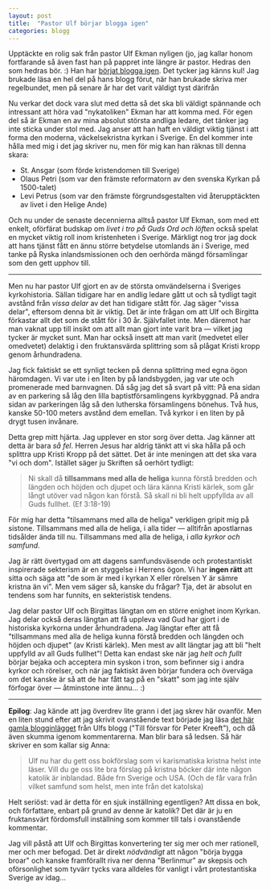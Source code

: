 ```yaml
---
layout: post
title:  "Pastor Ulf börjar blogga igen"
categories: blogg
---
```


Upptäckte en rolig sak från pastor Ulf Ekman nyligen (jo, jag kallar honom fortfarande så även fast han på pappret inte längre är pastor. Hedras den som hedras bör. :) Han har [börjat blogga igen](http://ulfekman.nu/2014/05/27/dags-att-komma-igang-igen). Det tycker jag känns kul! Jag brukade läsa en hel del på hans blogg förut, när han brukade skriva mer regelbundet, men på senare år har det varit väldigt tyst därifrån

Nu verkar det dock vara slut med detta så det ska bli väldigt spännande och intressant att höra vad "nykatoliken" Ekman har att komma med. För egen del så är Ekman en av mina absolut största andliga ledare, det tänker jag inte sticka under stol med. Jag anser att han haft en väldigt viktig tjänst i att forma den moderna, väckelsekristna kyrkan i Sverige. En del kommer inte hålla med mig i det jag skriver nu, men för mig kan han räknas till denna skara:

- St. Ansgar (som förde kristendomen till Sverige)
- Olaus Petri (som var den främste reformatorn av den svenska Kyrkan på 1500-talet)
- Levi Petrus (som var den främste förgrundsgestalten vid återupptäckten av livet i den Helige Ande)

Och nu under de senaste decennierna alltså pastor Ulf Ekman, som med ett enkelt, oförfärat budskap om *livet i tro på Guds Ord och löften* också spelat en mycket viktig roll inom kristenheten i Sverige. Märkligt nog tror jag dock att hans tjänst fått en ännu större betydelse utomlands än i Sverige, med tanke på Ryska inlandsmissionen och den oerhörda mängd församlingar som den gett upphov till.

---

Men nu har pastor Ulf gjort en av de största omvändelserna i Sveriges kyrkohistoria. Sällan tidigare har en andlig ledare gått ut och så tydligt tagit avstånd från *vissa delar* av det han tidigare stått för. Jag säger "vissa delar", eftersom denna bit är viktig. Det är inte frågan om att Ulf och Birgitta förkastar allt det som de stått för i 30 år. Självfallet inte. Men däremot har man vaknat upp till insikt om att allt man gjort inte varit bra &mdash; vilket jag tycker är mycket sunt. Man har också insett att man varit (medvetet eller omedvetet) delaktig i den fruktansvärda splittring som så plågat Kristi kropp genom århundradena.

Jag fick faktiskt se ett synligt tecken på denna splittring med egna ögon häromdagen. Vi var ute i en liten by på landsbygden, jag var ute och promenerade med barnvagnen. Då såg jag det så svart på vitt: På ena sidan av en parkering så låg den lilla baptistförsamlingens kyrkbyggnad. På andra sidan av parkeringen låg så den lutherska församlingens bönehus. Två hus, kanske 50-100 meters avstånd dem emellan. Två kyrkor i en liten by på drygt tusen invånare.

Detta grep mitt hjärta. Jag upplever en stor sorg över detta. Jag känner att detta är bara *så fel*. Herren Jesus har aldrig tänkt att vi ska hålla på och splittra upp Kristi Kropp på det sättet. Det är inte meningen att det ska vara "vi och dom". Istället säger ju Skriften så oerhört tydligt:

> Ni skall då **tillsammans med alla de heliga** kunna förstå bredden och längden och höjden och djupet och lära känna Kristi kärlek, som går långt utöver vad någon kan förstå. Så skall ni bli helt uppfyllda av all Guds fullhet. (Ef 3:18-19)

För mig har detta "tilsammans med alla de heliga" verkligen gripit mig på sistone. Tillsammans med alla de heliga, i alla tider &mdash; alltifrån apostlarnas tidsålder ända till nu. Tillsammans med alla de heliga, i *alla kyrkor och samfund*.

Jag är rätt övertygad om att dagens samfundsväsende och protestantiskt inspirerade sekterism är en styggelse i Herrens ögon. Vi har **ingen rätt** att sitta och säga att "de som är med i kyrkan X eller rörelsen Y är sämre kristna än vi". Men vem säger så, kanske du frågar? Tja, det är absolut en tendens som har funnits, en sekteristisk tendens.

Jag delar pastor Ulf och Birgittas längtan om en större enighet inom Kyrkan. Jag delar också deras längtan att få uppleva vad Gud har gjort i de historiska kyrkorna under århundradena. Jag längtar efter att få "tillsammans med alla de heliga kunna förstå bredden och längden och höjden och djupet" (av Kristi kärlek). Men mest av allt längtar jag att bli "helt uppfylld av all Guds fullhet"! Detta kan endast ske när jag *helt och fullt* börjar bejaka och acceptera min syskon i tron, som befinner sig i andra kyrkor och rörelser, och när jag faktiskt även börjar fundera och överväga om det kanske är så att de har fått tag på en "skatt" som jag inte själv förfogar över &mdash; åtminstone inte ännu... :)

----

**Epilog**: Jag kände att jag överdrev lite grann i det jag skrev här ovanför. Men en liten stund efter att jag skrivit ovanstående text började jag läsa [det här gamla blogginlägget](http://ulfekman.nu/2012/05/15/till-forsvar-for-peter-kreeft) från Ulfs blogg ("Till försvar för Peter Kreeft"), och då även skumma igenom kommentarerna. Man blir bara så ledsen. Så här skriver en som kallar sig Anna:

> Ulf nu har du gett oss bokförslag som vi karismatiska kristna helst inte läser. Vill du ge oss lite bra förslag på kristna böcker där inte någon katolik är inblandad. Både frn Sverige och USA. (Och de får vara från vilket samfund som helst, men inte från det katolska)

Helt seriöst: vad är detta för en sjuk inställning egentligen? Att dissa en bok, och författare, enbart på grund av denne är katolik? Det där är ju en fruktansvärt fördomsfull inställning som kommer till tals i ovanstående kommentar.

Jag vill påstå att Ulf och Birgittas konvertering ter sig mer och mer rationell, mer och mer befogad. Det är direkt *nödvändigt* att någon "börja bygga broar" och kanske framförallt riva ner denna "Berlinmur" av skepsis och oförsonlighet som tyvärr tycks vara alldeles för vanligt i vårt protestantiska Sverige av idag...
